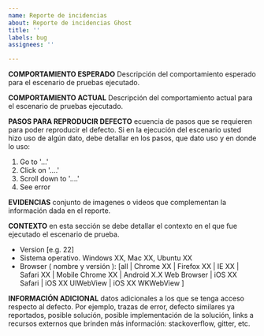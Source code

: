```yaml
---
name: Reporte de incidencias
about: Reporte de incidencias Ghost
title: ''
labels: bug
assignees: ''

---
```


**COMPORTAMIENTO ESPERADO**
Descripción del comportamiento esperado para el escenario de pruebas ejecutado.

**COMPORTAMIENTO ACTUAL**
Descripción del comportamiento actual para el escenario de pruebas ejecutado.

**PASOS PARA REPRODUCIR DEFECTO**
ecuencia de pasos que se requieren para poder reproducir el defecto. Si en la ejecución del escenario usted hizo uso de algún dato, debe detallar en los pasos, que dato uso y en donde lo uso:
1. Go to '...'
2. Click on '....'
3. Scroll down to '....'
4. See error

**EVIDENCIAS**
conjunto de imagenes o videos que complementan la información dada en el reporte.

**CONTEXTO**
en esta sección se debe detallar el contexto en el que fue ejecutado el escenario de prueba.
 - Version [e.g. 22]
 - Sistema operativo. Windows XX, Mac XX, Ubuntu XX
 - Browser ( nombre y versión ): [all | Chrome XX | Firefox XX | IE XX | Safari XX | Mobile Chrome XX |  Android X.X Web Browser | iOS XX Safari | iOS XX UIWebView | iOS XX  WKWebView ]

**INFORMACIÓN ADICIONAL**
datos adicionales a los que se tenga acceso respecto al defecto. Por ejemplo, trazas de error, defecto similares ya reportados, posible solución, posible implementación de la solución, links a recursos externos que brinden más información: stackoverflow, gitter, etc.
